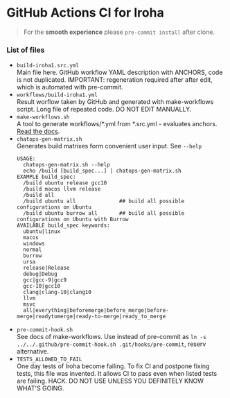 GitHub Actions CI for Iroha
===========================

> For the **smooth experience** please `pre-commit install` after clone.

### List of files
- `build-iroha1.src.yml`  
  Main file here. GitHub workflow YAML description with ANCHORS, code is not duplicated. 
  IMPORTANT: regeneration required after after edit, which is automated with pre-commit.
- `workflows/build-iroha1.yml`  
  Result worflow taken by GitHub and generated with make-workflows script. Long file of repeated code. DO NOT EDIT MANUALLY.
- `make-workflows.sh`  
  A tool to generate workflows/*.yml from *.src.yml - evaluates anchors. [Read the docs](_README.make-workflows.md).
- `chatops-gen-matrix.sh`  
  Generates build matrixes form convenient user input. See `--help`
  ```
  USAGE:
    chatops-gen-matrix.sh --help
    echo /build [build_spec...] | chatops-gen-matrix.sh
  EXAMPLE build_spec:
    /build ubuntu release gcc10
    /build macos llvm release
    /build all
    /build ubuntu all              ## build all possible configurations on Ubuntu
    /build ubuntu burrow all       ## build all possible configurations on Ubuntu with Burrow
  AVAILABLE build_spec keywords:
    ubuntu|linux
    macos
    windows
    normal
    burrow
    ursa
    release|Release
    debug|Debug
    gcc|gcc-9|gcc9
    gcc-10|gcc10
    clang|clang-10|clang10
    llvm
    msvc
    all|everything|beforemerge|before_merge|before-merge|readytomerge|ready-to-merge|ready_to_merge
   ```
- `pre-commit-hook.sh`  
  See docs of make-workflows. Use instead of pre-commit as `ln -s ../../.github/pre-commit-hook.sh .git/hooks/pre-commit`, reserv alternative.
- `TESTS_ALLOWED_TO_FAIL`  
  One day tests of Iroha become failing. To fix CI and postpone fixing tests, this file was invented. It allows CI to pass even when listed tests are failing. HACK. DO NOT USE UNLESS YOU DEFINITELY KNOW WHAT'S GOING.
